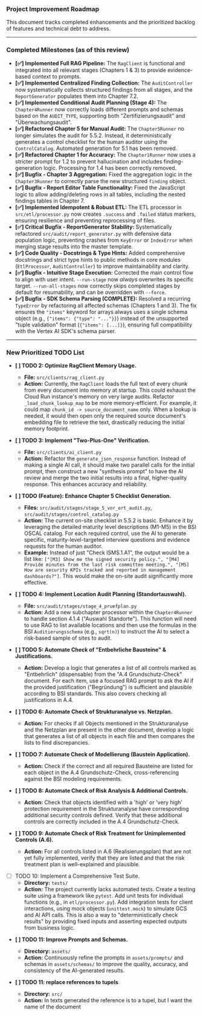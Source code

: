 ### **Project Improvement Roadmap**

This document tracks completed enhancements and the prioritized backlog of features and technical debt to address.

---

### **Completed Milestones (as of this review)**

*   **[✅] Implemented Full RAG Pipeline:** The `RagClient` is functional and integrated into all relevant stages (Chapters 1 & 3) to provide evidence-based context to prompts.
*   **[✅] Implemented Centralized Finding Collection:** The `AuditController` now systematically collects structured findings from all stages, and the `ReportGenerator` populates them into Chapter 7.2.
*   **[✅] Implemented Conditional Audit Planning (Stage 4):** The `Chapter4Runner` now correctly loads different prompts and schemas based on the `AUDIT_TYPE`, supporting both "Zertifizierungsaudit" and "Überwachungsaudit".
*   **[✅] Refactored Chapter 5 for Manual Audit:** The `Chapter5Runner` no longer simulates the audit for 5.5.2. Instead, it deterministically generates a control checklist for the human auditor using the `ControlCatalog`. Automated generation for 5.1 has been removed.
*   **[✅] Refactored Chapter 1 for Accuracy:** The `Chapter1Runner` now uses a stricter prompt for 1.2 to prevent hallucination and includes finding-generation logic. Processing for 1.4 has been correctly removed.
*   **[✅] Bugfix - Chapter 3 Aggregation:** Fixed the aggregation logic in the `Chapter3Runner` to correctly parse the new structured `finding` object.
*   **[✅] Bugfix - Report Editor Table Functionality:** Fixed the JavaScript logic to allow adding/deleting rows in all tables, including the nested findings tables in Chapter 7.
*   **[✅] Implemented Idempotent & Robust ETL:** The ETL processor in `src/etl/processor.py` now creates `.success` and `.failed` status markers, ensuring resilience and preventing reprocessing of files.
*   **[✅] Critical Bugfix - ReportGenerator Stability:** Systematically refactored `src/audit/report_generator.py` with defensive data population logic, preventing crashes from `KeyError` or `IndexError` when merging stage results into the master template.
*   **[✅] Code Quality - Docstrings & Type Hints:** Added comprehensive docstrings and strict type hints to public methods in core modules (`EtlProcessor`, `AuditController`) to improve maintainability and clarity.
*   **[✅] Bugfix - Intuitive Stage Execution:** Corrected the main control flow to align with user intent. `--run-stage` now *always* overwrites its specific target. `--run-all-stages` now correctly skips completed stages by default for resumability, and can be overridden with `--force`.
*   **[✅] Bugfix - SDK Schema Parsing (COMPLETE):** Resolved a recurring `TypeError` by refactoring all affected schemas (Chapters 1 and 3). The fix ensures the `"items"` keyword for arrays always uses a single schema object (e.g., `{"items": {"type": "..."}}`) instead of the unsupported "tuple validation" format (`{"items": [...]}`), ensuring full compatibility with the Vertex AI SDK's schema parser.

---

### **New Prioritized TODO List**

*   **[ ] TODO 2: Optimize RagClient Memory Usage.**
    *   **File:** `src/clients/rag_client.py`
    *   **Action:** Currently, the `RagClient` loads the full text of every chunk from every document into memory at startup. This could exhaust the Cloud Run instance's memory on very large audits. Refactor `_load_chunk_lookup_map` to be more memory-efficient. For example, it could map `chunk_id -> source_document_name` only. When a lookup is needed, it would then open only the required source document's embedding file to retrieve the text, drastically reducing the initial memory footprint.

*   **[ ] TODO 3: Implement "Two-Plus-One" Verification.**
    *   **File:** `src/clients/ai_client.py`
    *   **Action:** Refactor the `generate_json_response` function. Instead of making a single AI call, it should make two parallel calls for the initial prompt, then construct a new "synthesis prompt" to have the AI review and merge the two initial results into a final, higher-quality response. This enhances accuracy and reliability.

*   **[ ] TODO (Feature): Enhance Chapter 5 Checklist Generation.**
    *   **Files:** `src/audit/stages/stage_5_vor_ort_audit.py`, `src/audit/stages/control_catalog.py`
    *   **Action:** The current on-site checklist in 5.5.2 is basic. Enhance it by leveraging the detailed maturity level descriptions (M1-M5) in the BSI OSCAL catalog. For each required control, use the AI to generate specific, maturity-level-targeted interview questions and evidence requests for the human auditor.
    *   **Example:** Instead of just "Check ISMS.1.A1", the output would be a list like: `["[M3] Show me the signed security policy.", "[M4] Provide minutes from the last risk committee meeting.", "[M5] How are security KPIs tracked and reported in management dashboards?"]`. This would make the on-site audit significantly more effective.

*   **[ ] TODO 4: Implement Location Audit Planning (Standortauswahl).**
    *   **File:** `src/audit/stages/stage_4_pruefplan.py`
    *   **Action:** Add a new subchapter processor within the `Chapter4Runner` to handle section 4.1.4 ("Auswahl Standorte"). This function will need to use RAG to list available locations and then use the formulas in the BSI `Auditierungsschema` (e.g., `sqrt(n)`) to instruct the AI to select a risk-based sample of sites to audit.

*   **[ ] TODO 5: Automate Check of "Entbehrliche Bausteine" & Justifications.**
    *   **Action:** Develop a logic that generates a list of all controls marked as "Entbehrlich" (dispensable) from the "A.4 Grundschutz-Check" document. For each item, use a focused RAG prompt to ask the AI if the provided justification ("Begründung") is sufficient and plausible according to BSI standards. This also covers checking all justifications in A.4.

*   **[ ] TODO 6: Automate Check of Strukturanalyse vs. Netzplan.**
    *   **Action:** For checks if all Objects mentioned in the Strukturanalyse and the Netzplan are present in the other document, develop a logic that generates a list of all objects in each file and then compares the lists to find discrepancies.

*   **[ ] TODO 7: Automate Check of Modellierung (Baustein Application).**
    *   **Action:** Check if the correct and all required Bausteine are listed for each object in the A.4 Grundschutz-Check, cross-referencing against the BSI modeling requirements.

*   **[ ] TODO 8: Automate Check of Risk Analysis & Additional Controls.**
    *   **Action:** Check that objects identified with a 'high' or 'very high' protection requirement in the Strukturanalyse have corresponding additional security controls defined. Verify that these additional controls are correctly included in the A.4 Grundschutz-Check.

*   **[ ] TODO 9: Automate Check of Risk Treatment for Unimplemented Controls (A.6).**
    *   **Action:** For all controls listed in A.6 (Realisierungsplan) that are not yet fully implemented, verify that they are listed and that the risk treatment plan is well-explained and plausible.

*   [ ] TODO 10: Implement a Comprehensive Test Suite.
    *   **Directory:** `tests/`
    *   **Action:** The project currently lacks automated tests. Create a testing suite using a framework like `pytest`. Add unit tests for individual functions (e.g., in `etl/processor.py`). Add integration tests for client interactions, using mock objects (`unittest.mock`) to simulate GCS and AI API calls. This is also a way to "deterministically check results" by providing fixed inputs and asserting expected outputs from business logic.

*   **[ ] TODO 11: Improve Prompts and Schemas.**
    *   **Directory:** `assets/`
    *   **Action:** Continuously refine the prompts in `assets/prompts/` and schemas in `assets/schemas/` to improve the quality, accuracy, and consistency of the AI-generated results.

*   **[ ] TODO 11: replace references to tupels**
    *   **Directory:** `src/`
    *   **Action:** In texts generated the reference is to a tupel, but I want the name of the document
    